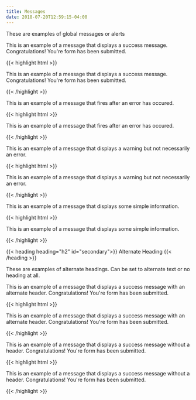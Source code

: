 ```yaml
---
title: Messages
date: 2018-07-20T12:59:15-04:00
---
```


These are examples of global messages or alerts

<div class="pui-message pui-message--success">
  <p>This is an example of a message that displays a success message. Congratulations! You're form has been submitted. </p>
</div>
<div class="mt-3 mb-4">
{{< highlight html >}}
<div class="pui-message pui-message--success">
  <p>This is an example of a message that displays a success message. Congratulations! You're form has been submitted. </p>
</div>
{{< /highlight >}}
</div>
<div class="pui-message pui-message--error">
  <p>This is an example of a message that fires after an error has occured. </p>
</div>
<div class="mt-3 mb-4">
{{< highlight html >}}
<div class="pui-message pui-message--error">
  <p>This is an example of a message that fires after an error has occured. </p>
</div>
{{< /highlight >}}
</div>
<div class="pui-message pui-message--warning">
  <p>This is an example of a message that displays a warning but not necessarily an error.</p>
</div>
<div class="mt-3 mb-4">
{{< highlight html >}}
<div class="pui-message pui-message--warning">
  <p>This is an example of a message that displays a warning but not necessarily an error.</p>
</div>
{{< /highlight >}}
</div>
<div class="pui-message pui-message--info">
  <p>This is an example of a message that displays some simple information.</p>
</div>
<div class="mt-3 mb-4">
{{< highlight html >}}
<div class="pui-message pui-message--info">
  <p>This is an example of a message that displays some simple information.</p>
</div>
{{< /highlight >}}
</div>


{{< heading heading="h2" id="secondary">}}
Alternate Heading
{{< /heading >}}

These are examples of alternate headings. Can be set to alternate text or no heading at all.

<div class="pui-message pui-message--success" data-header="Alternate heading based on data-header">
  <p>This is an example of a message that displays a success message with an alternate header. Congratulations! You're form has been submitted. </p>
</div>
<div class="mt-3 mb-4">
{{< highlight html >}}
<div class="pui-message pui-message--success" data-header="Alternate heading based on data-header">
  <p>This is an example of a message that displays a success message with an alternate header. Congratulations! You're form has been submitted. </p>
</div>
{{< /highlight >}}
</div>
<div class="pui-message pui-message--success" data-header="">
  <p>This is an example of a message that displays a success message without a header. Congratulations! You're form has been submitted. </p>
</div>
<div class="mt-3 mb-4">
{{< highlight html >}}
<div class="pui-message pui-message--success" data-header="">
  <p>This is an example of a message that displays a success message without a header. Congratulations! You're form has been submitted. </p>
</div>
{{< /highlight >}}
</div>